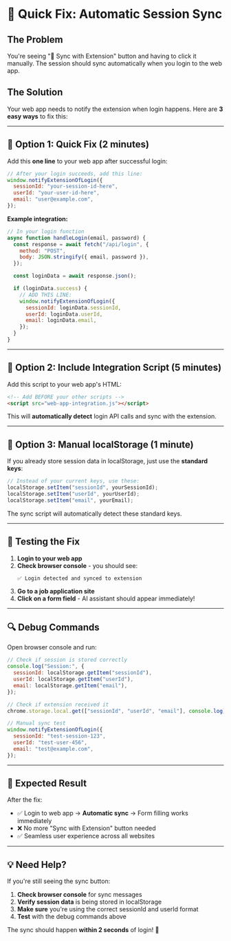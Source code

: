 # 🔧 Quick Fix: Automatic Session Sync

## The Problem

You're seeing "🔄 Sync with Extension" button and having to click it manually. The session should sync automatically when you login to the web app.

## The Solution

Your web app needs to notify the extension when login happens. Here are **3 easy ways** to fix this:

---

## 🚀 Option 1: Quick Fix (2 minutes)

Add this **one line** to your web app after successful login:

```javascript
// After your login succeeds, add this line:
window.notifyExtensionOfLogin({
  sessionId: "your-session-id-here",
  userId: "your-user-id-here",
  email: "user@example.com",
});
```

**Example integration:**

```javascript
// In your login function
async function handleLogin(email, password) {
  const response = await fetch("/api/login", {
    method: "POST",
    body: JSON.stringify({ email, password }),
  });

  const loginData = await response.json();

  if (loginData.success) {
    // ADD THIS LINE:
    window.notifyExtensionOfLogin({
      sessionId: loginData.sessionId,
      userId: loginData.userId,
      email: loginData.email,
    });
  }
}
```

---

## 🔄 Option 2: Include Integration Script (5 minutes)

Add this script to your web app's HTML:

```html
<!-- Add BEFORE your other scripts -->
<script src="web-app-integration.js"></script>
```

This will **automatically detect** login API calls and sync with the extension.

---

## 🎯 Option 3: Manual localStorage (1 minute)

If you already store session data in localStorage, just use the **standard keys**:

```javascript
// Instead of your current keys, use these:
localStorage.setItem("sessionId", yourSessionId);
localStorage.setItem("userId", yourUserId);
localStorage.setItem("email", yourEmail);
```

The sync script will automatically detect these standard keys.

---

## 🧪 Testing the Fix

1. **Login to your web app**
2. **Check browser console** - you should see:
   ```
   ✅ Login detected and synced to extension
   ```
3. **Go to a job application site**
4. **Click on a form field** - AI assistant should appear immediately!

---

## 🔍 Debug Commands

Open browser console and run:

```javascript
// Check if session is stored correctly
console.log("Session:", {
  sessionId: localStorage.getItem("sessionId"),
  userId: localStorage.getItem("userId"),
  email: localStorage.getItem("email"),
});

// Check if extension received it
chrome.storage.local.get(["sessionId", "userId", "email"], console.log);

// Manual sync test
window.notifyExtensionOfLogin({
  sessionId: "test-session-123",
  userId: "test-user-456",
  email: "test@example.com",
});
```

---

## 🎉 Expected Result

After the fix:

- ✅ Login to web app → **Automatic sync** → Form filling works immediately
- ❌ No more "Sync with Extension" button needed
- ✅ Seamless user experience across all websites

---

## 💡 Need Help?

If you're still seeing the sync button:

1. **Check browser console** for sync messages
2. **Verify session data** is being stored in localStorage
3. **Make sure** you're using the correct sessionId and userId format
4. **Test** with the debug commands above

The sync should happen **within 2 seconds** of login! 🚀

